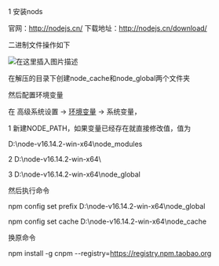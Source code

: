 1 安装nods

官网：http://nodejs.cn/
下载地址：http://nodejs.cn/download/

二进制文件操作如下

![在这里插入图片描述](vscode开发.assets/watermark,type_d3F5LXplbmhlaQ,shadow_50,text_Q1NETiBA5a2Q6Z2e5oiR6bG8,size_20,color_FFFFFF,t_70,g_se,x_16#pic_center.png)

在解压的目录下创建node_cache和node_global两个文件夹

然后配置环境变量

在 高级系统设置 -> [环境变量](https://so.csdn.net/so/search?q=环境变量&spm=1001.2101.3001.7020) -> 系统变量，



1	新建NODE_PATH，如果变量已经存在就直接修改值，值为

D:\node-v16.14.2-win-x64\node_modules

2 D:\node-v16.14.2-win-x64\

3 D:\node-v16.14.2-win-x64\node_global

然后执行命令

npm config set prefix D:\node-v16.14.2-win-x64\node_global

npm config set cache D:\node-v16.14.2-win-x64\node_cache

换原命令

npm  install  -g  cnpm  --registry=https://registry.npm.taobao.org